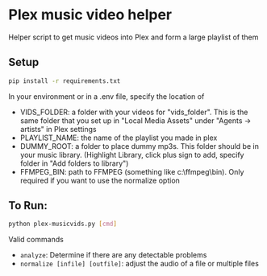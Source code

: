 # Plex music video helper

Helper script to get music videos into Plex and form a large playlist of them

## Setup

```bash
pip install -r requirements.txt
```
In your environment or in a .env file, specify the location of 

- VIDS_FOLDER: a folder with your videos for "vids_folder". This is the same folder that you set up in "Local Media Assets" under "Agents -> artists" in Plex settings 
- PLAYLIST_NAME: the name of the playlist you made in plex
- DUMMY_ROOT: a folder to place dummy mp3s. This folder should be in your music library. (Highlight Library, click plus sign to add, specify folder in "Add folders to library")
- FFMPEG_BIN: path to FFMPEG (something like c:\ffmpeg\bin). Only required if you want to use the normalize option

## To Run:
```bash
python plex-musicvids.py [cmd]
```

Valid commands

- `analyze`: Determine if there are any detectable problems
- `normalize [infile] [outfile]`: adjust the audio of a file or multiple files
